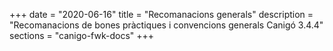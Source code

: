 +++
date        = "2020-06-16"
title       = "Recomanacions generals"
description = "Recomanacions de bones pràctiques i convencions generals Canigó 3.4.4"
sections    = "canigo-fwk-docs"
+++